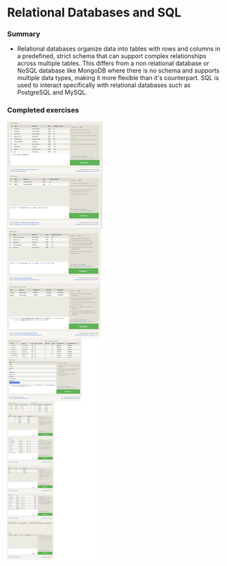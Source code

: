 # Relational Databases and SQL

### Summary

- Relational databases organize data into tables with rows and columns in a predefined, strict schema that can support complex relationships across multiple tables. This differs from a non relational database or NoSQL database like MongoDB where there is no schema and supports multiple data types, making it more flexible than it's counterpart.  SQL is used to interact specifically with relational databases such as PostgreSQL and MySQL.

### Completed exercises 
![alt text](../images/sql_prework_401.png)
